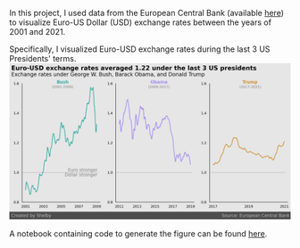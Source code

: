 In this project, I used data from the European Central Bank (available [here](https://www.kaggle.com/lsind18/euro-exchange-daily-rates-19992020)) to visualize Euro-US Dollar (USD) exchange rates between the years of 2001 and 2021. 

Specifically, I visualized Euro-USD exchange rates during the last 3 US Presidents' terms.
![figure_exchange_rates_time](exchange-rates_fig.png)

A notebook containing code to generate the figure can be found [here]().